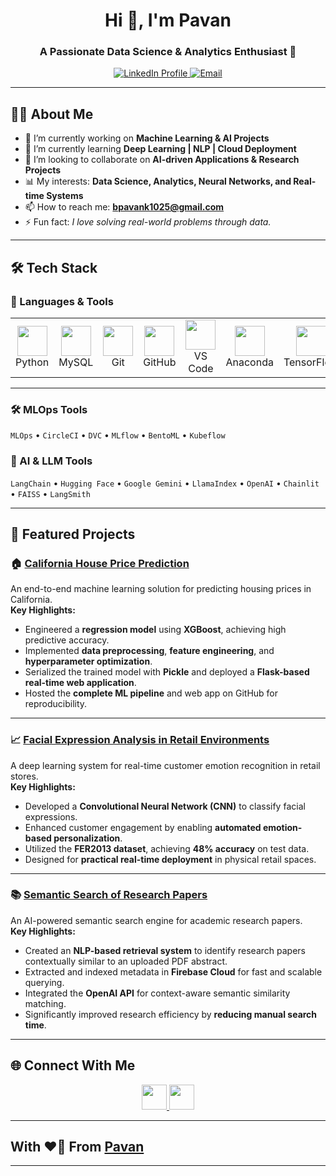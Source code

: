 <h1 align="center">Hi 👋, I'm Pavan</h1>
<h3 align="center">A Passionate Data Science & Analytics Enthusiast 🚀</h3>

<p align="center">
  <a href="https://www.linkedin.com/in/YOUR-LINKEDIN" target="_blank">
    <img src="https://img.shields.io/badge/LinkedIn-Profile-blue?style=flat-square&logo=linkedin" alt="LinkedIn Profile" />
  </a>
  <a href="mailto:bpavank1025@gmail.com">
    <img src="https://img.shields.io/badge/Gmail-Contact-red?style=flat-square&logo=gmail" alt="Email" />
  </a>
</p>

---

## 👨‍💻 About Me
- 🔭 I’m currently working on **Machine Learning & AI Projects**
- 🌱 I’m currently learning **Deep Learning | NLP | Cloud Deployment**
- 👯 I’m looking to collaborate on **AI-driven Applications & Research Projects**
- 📊 My interests: **Data Science, Analytics, Neural Networks, and Real-time Systems**
- 📫 How to reach me: **bpavank1025@gmail.com**
- ⚡ Fun fact: *I love solving real-world problems through data.*

---

## 🛠️ Tech Stack

### 🚀 Languages & Tools
<p align="center">
  <table>
    <tr>
      <!-- Skillicons.dev supported -->
      <td align="center"><img src="https://skillicons.dev/icons?i=python" width="48"/><br>Python</td>
      <td align="center"><img src="https://skillicons.dev/icons?i=mysql" width="48"/><br>MySQL</td>
      <td align="center"><img src="https://skillicons.dev/icons?i=git" width="48"/><br>Git</td>
      <td align="center"><img src="https://skillicons.dev/icons?i=github" width="48"/><br>GitHub</td>
      <td align="center"><img src="https://skillicons.dev/icons?i=vscode" width="48"/><br>VS Code</td>
      <td align="center"><img src="https://skillicons.dev/icons?i=anaconda" width="48"/><br>Anaconda</td>
      <td align="center"><img src="https://skillicons.dev/icons?i=tensorflow" width="48"/><br>TensorFlow</td>
      <td align="center"><img src="https://skillicons.dev/icons?i=pytorch" width="48"/><br>PyTorch</td>
      <td align="center"><img src="https://upload.wikimedia.org/wikipedia/commons/0/05/Scikit_learn_logo_small.svg" width="48"/><br>Scikit-learn</td>
      <td align="center"><img src="https://skillicons.dev/icons?i=flask" width="48"/><br>Flask</td>
      <td align="center"><img src="https://skillicons.dev/icons?i=docker" width="48"/><br>Docker</td>
    </tr>
  </table>
</p>

---

### 🛠 MLOps Tools
`MLOps` • `CircleCI` • `DVC` • `MLflow` • `BentoML` • `Kubeflow`

### 🤖 AI & LLM Tools
`LangChain` • `Hugging Face` • `Google Gemini` • `LlamaIndex` • `OpenAI` • `Chainlit` • `FAISS` • `LangSmith`


---

## 📌 Featured Projects

### 🏠 [California House Price Prediction](https://github.com/bpavann/CaliforniaHousingPricingP)
An end-to-end machine learning solution for predicting housing prices in California.  
**Key Highlights:**
- Engineered a **regression model** using **XGBoost**, achieving high predictive accuracy.
- Implemented **data preprocessing**, **feature engineering**, and **hyperparameter optimization**.
- Serialized the trained model with **Pickle** and deployed a **Flask-based real-time web application**.
- Hosted the **complete ML pipeline** and web app on GitHub for reproducibility.

---

### 📈 [Facial Expression Analysis in Retail Environments](https://github.com/bpavann/Facial-Expression-Analysis)
A deep learning system for real-time customer emotion recognition in retail stores.  
**Key Highlights:**
- Developed a **Convolutional Neural Network (CNN)** to classify facial expressions.
- Enhanced customer engagement by enabling **automated emotion-based personalization**.
- Utilized the **FER2013 dataset**, achieving **48% accuracy** on test data.
- Designed for **practical real-time deployment** in physical retail spaces.

---

### 📚 [Semantic Search of Research Papers](https://github.com/bpavann/SemanticRP-Project)
An AI-powered semantic search engine for academic research papers.  
**Key Highlights:**
- Created an **NLP-based retrieval system** to identify research papers contextually similar to an uploaded PDF abstract.
- Extracted and indexed metadata in **Firebase Cloud** for fast and scalable querying.
- Integrated the **OpenAI API** for context-aware semantic similarity matching.
- Significantly improved research efficiency by **reducing manual search time**.

---

## 🌐 Connect With Me

<p align="center">
  <a href="https://linkedin.com/in/pavankumarb1025" target="_blank">
    <img src="https://skillicons.dev/icons?i=linkedin" height="40"/>
  </a>
  <a href="mailto:bpavank1025@gmail.com">
    <img src="https://skillicons.dev/icons?i=gmail" height="40"/>
  </a>
</p>

---

## With ❤️‍🔥 From [Pavan](https://github.com/bpavann)

---
